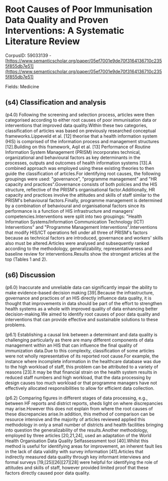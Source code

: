 # Root Causes of Poor Immunisation Data Quality and Proven Interventions: A Systematic Literature Review

CorpusID: 59033139 - [https://www.semanticscholar.org/paper/05ef7001e9de70f3164136710c2355f855db7e51](https://www.semanticscholar.org/paper/05ef7001e9de70f3164136710c2355f855db7e51)

Fields: Medicine

## (s4) Classification and analysis
(p4.0) Following the screening and selection process, articles were then categorised according to either root causes of poor immunisation data or interventions that improved data quality.Within these two categories, classification of articles was based on previously researched conceptual frameworks.Lippeveld et al. [12] theorise that a health information system (HIS) is comprised of the information process and management structures [12].Building on this framework, Aqil et al. [13] Performance of Routine Information System Management (PRISM) incorporates technical, organizational and behavioural factors as key determinants in the processes, outputs and outcomes of health information systems [13].A combined approach was employed using these existing theories to then guide the classification of articles.For identifying root causes, the following groupings were used: "governance", "programme management" and "HR capacity and practices".Governance consists of both policies and the HIS structure, reflective of the PRISM's organisational factor.Additionally, HR capacity and practices involve the attitudes and skills of staff similar to the PRISM's behavioural factors.Finally, programme management is determined by a combination of behavioural and organisational factors since its performance is a function of HIS infrastructure and managers' competencies.Interventions were split into two groupings: "Health Information Systems/Information Communication Technology (ICT) Interventions" and "Programme Management Interventions".Interventions that modify HIS/ICT operations fell under all three of PRISM's factors because as technical factors are introduced, governance and workers' skills also must be altered.Articles were analysed and subsequently ranked according to the methodology, generalizability, representativeness and baseline review for interventions.Results show the strongest articles at the top (Tables 1  and 2).
## (s6) Discussion
(p6.0) Inaccurate and unreliable data can significantly impair the ability to make evidence-based decision making [39].Because the infrastructure, governance and practices of an HIS directly influence data quality, it is thought that improvements in data should be part of the effort to strengthen health systems as a whole with improved quality of data enhancing better decision-making.We aimed to identify root causes of poor data quality and interventions that can provide effective and sustainable solutions to these problems.

(p6.1) Establishing a causal link between a determinant and data quality is challenging particularly as there are many different components of data management within an HIS that can influence the final quality of immunization data.Due to this complexity, classification of some articles were not wholly representative of its reported root cause.For example, the instance where incomplete information in the healthcare database was due to the high workload of staff, this problem can be attributed to a variety of reasons [23].It may be that financial strain on the health system results in reduced staff numbers and high workload, that the data processing by design causes too much workload or that programme managers have not effectively allocated responsibilities to allow for efficient data collection.

(p6.2) Comparing figures in different stages of data processing, e.g., between HF reports and district reports, sheds light on where discrepancies may arise.However this does not explain from where the root causes of these discrepancies arise.In addition, this method of comparison can be resource intensive and the majority of articles reviewed applied this methodology in only a small number of districts and health facilities bringing into question the generalizability of the results.Another methodology, employed by three articles [20,21,24], used an adaptation of the World Health Organisation Data Quality Selfassessment tool [40].Whilst this method is useful for identifying areas for improvement, an inherent fault lies in the lack of data validity with survey information [41].Articles that indirectly measured data quality through key informant interviews and formal surveys [19,[25][26][27][28] were helpful for identifying the role of attitudes and skills of staff, however provided limited proof that these factors directly caused poor data quality.

